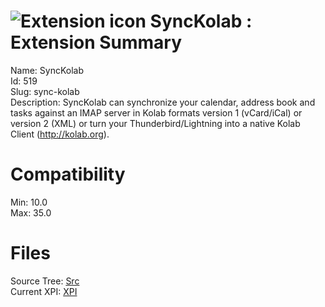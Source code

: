 # ![Extension icon](https://addons.thunderbird.net/user-media/addon_icons/0/519-64.png?modified=1397206509) SyncKolab : Extension Summary

Name: SyncKolab  
Id: 519  
Slug: sync-kolab  
Description: SyncKolab can synchronize your calendar, address book and tasks against an IMAP server in Kolab formats version 1 (vCard/iCal) or version 2 (XML) or turn your Thunderbird/Lightning into a native Kolab Client (<a rel="nofollow" href="https://outgoing.prod.mozaws.net/v1/5a53d471a1cce92ee9d6fc2326bb3bf1257eb71f0ddafbd666f6cc4cbf408a70/http%3A//kolab.org">http://kolab.org</a>).
  

# Compatibility
Min: 10.0  
Max: 35.0  

# Files

Source Tree: [Src](C:/Dev/Thunderbird/ThunderKdB/xall/xOther/519-sync-kolab/src)  
Current XPI: [XPI](C:/Dev/Thunderbird/ThunderKdB/xall/xOther/519-sync-kolab/xpi)  



